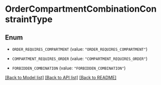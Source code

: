 # OrderCompartmentCombinationConstraintType

## Enum


* `ORDER_REQUIRES_COMPARTMENT` (value: `"ORDER_REQUIRES_COMPARTMENT"`)

* `COMPARTMENT_REQUIRES_ORDER` (value: `"COMPARTMENT_REQUIRES_ORDER"`)

* `FORBIDDEN_COMBINATION` (value: `"FORBIDDEN_COMBINATION"`)


[[Back to Model list]](../README.md#documentation-for-models) [[Back to API list]](../README.md#documentation-for-api-endpoints) [[Back to README]](../README.md)


